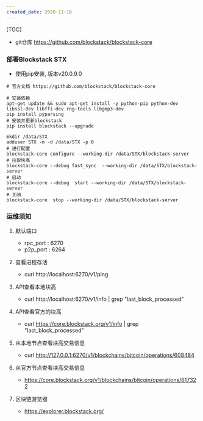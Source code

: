 ```yaml
---
created_date: 2020-11-16
---
```


[TOC]

- git仓库
https://github.com/blockstack/blockstack-core
### 部署Blockstack STX
- 使用pip安装, 版本v20.0.9.0
```shell
# 官方文档 https://github.com/blockstack/blockstack-core

# 安装依赖
apt-get update && sudo apt-get install -y python-pip python-dev libssl-dev libffi-dev rng-tools libgmp3-dev
pip install pyparsing
# 安装并更新blockstack
pip install blockstack --upgrade

mkdir /data/STX
adduser STX -m -d /data/STX -p 0
# 进行配置
blockstack-core configure --working-dir /data/STX/blockstack-server
# 拉取块高
blockstack-core --debug fast_sync  --working-dir /data/STX/blockstack-server
# 启动
blockstack-core --debug  start --working-dir /data/STX/blockstack-server
# 关闭
blockstack-core  stop --working-dir /data/STX/blockstack-server
```
### 运维须知
1. 默认端口  
    - rpc_port : 6270
    - p2p_port : 6264
2. 查看进程存活 
    - curl http://localhost:6270/v1/ping
3. API查看本地块高
    - curl http://localhost:6270/v1/info | grep "last_block_processed"
4. API查看官方的块高 
    - curl https://core.blockstack.org/v1/info  | grep "last_block_processed"

5. 从本地节点查看块高交易信息
   - curl http://127.0.0.1:6270/v1/blockchains/bitcoin/operations/608484
6. 从官方节点查看块高交易信息
    - https://core.blockstack.org/v1/blockchains/bitcoin/operations/617322
7. 区块链游览器
    - https://explorer.blockstack.org/